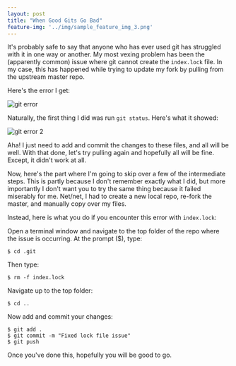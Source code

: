```yaml
---
layout: post
title: "When Good Gits Go Bad"
feature-img: '../img/sample_feature_img_3.png'
---
```


It's probably safe to say that anyone who has ever used git has struggled with it in one way or another.  My most vexing problem has been the (apparently common) issue where git cannot create the `index.lock` file.  In my case, this has happened while trying to update my fork by pulling from the upstream master repo.

Here's the error I get:

![git error](https://mikes-nth.github.io/img/git-error.png)

Naturally, the first thing I did was run `git status`.  Here's what it showed:

![git error 2](https://mikes-nth.github.io/img/git-error-pt-2.png)

Aha!  I just need to add and commit the changes to these files, and all will be well.  With that done, let's try pulling again and hopefully all will be fine.  Except, it didn't work at all.

Now, here's the part where I'm going to skip over a few of the intermediate steps.  This is partly because I don't remember exactly what I did, but more importantly I don't want you to try the same thing because it failed miserably for me.  Net/net, I had to create a new local repo, re-fork the master, and manually copy over my files.  

Instead, here is what you do if you encounter this error with `index.lock`:


Open a terminal window and navigate to the top folder of the repo where the issue is occurring. At the prompt ($), type:
```terminal
$ cd .git
```
Then type:
```terminal
$ rm -f index.lock
```
Navigate up to the top folder:
```terminal
$ cd ..
```
Now add and commit your changes:
```terminal
$ git add .
$ git commit -m "Fixed lock file issue"
$ git push
```
Once you've done this, hopefully you will be good to go.
